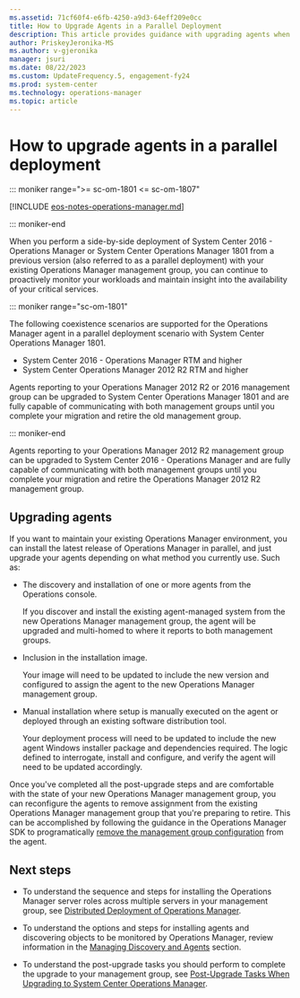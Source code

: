 ```yaml
---
ms.assetid: 71cf60f4-e6fb-4250-a9d3-64eff209e0cc
title: How to Upgrade Agents in a Parallel Deployment
description: This article provides guidance with upgrading agents when planning a side-by-side migration to Operations Manager.
author: PriskeyJeronika-MS
ms.author: v-gjeronika
manager: jsuri
ms.date: 08/22/2023
ms.custom: UpdateFrequency.5, engagement-fy24
ms.prod: system-center
ms.technology: operations-manager
ms.topic: article
---
```


# How to upgrade agents in a parallel deployment

::: moniker range=">= sc-om-1801 <= sc-om-1807"

[!INCLUDE [eos-notes-operations-manager.md](../includes/eos-notes-operations-manager.md)]

::: moniker-end

When you perform a side-by-side deployment of System Center 2016 - Operations Manager or System Center Operations Manager 1801 from a previous version (also referred to as a parallel deployment) with your existing Operations Manager management group, you can continue to proactively monitor your workloads and maintain insight into the availability of your critical services.  

::: moniker range="sc-om-1801"

The following coexistence scenarios are supported for the Operations Manager agent in a parallel deployment scenario with System Center Operations Manager 1801.

* System Center 2016 - Operations Manager RTM and higher
* System Center Operations Manager 2012 R2 RTM and higher

Agents reporting to your Operations Manager 2012 R2 or 2016 management group can be upgraded to System Center Operations Manager 1801 and are fully capable of communicating with both management groups until you complete your migration and retire the old management group.  

::: moniker-end

Agents reporting to your Operations Manager 2012 R2 management group can be upgraded to System Center 2016 - Operations Manager and are fully capable of communicating with both management groups until you complete your migration and retire the Operations Manager 2012 R2 management group.  

## Upgrading agents

If you want to maintain your existing Operations Manager environment, you can install the latest release of Operations Manager in parallel, and just upgrade your agents depending on what method you currently use.  Such as:

- The discovery and installation of one or more agents from the Operations console.

    If you discover and install the existing agent-managed system from the new Operations Manager management group, the agent will be upgraded and multi-homed to where it reports to both management groups.  

- Inclusion in the installation image.  

    Your image will need to be updated to include the new version and configured to assign the agent to the new Operations Manager management group.

- Manual installation where setup is manually executed on the agent or deployed through an existing software distribution tool.  

    Your deployment process will need to be updated to include the new agent Windows installer package and dependencies required. The logic defined to interrogate, install and configure, and verify the agent will need to be updated accordingly.

Once you've completed all the post-upgrade steps and are comfortable with the state of your new Operations Manager management group, you can reconfigure the agents to remove assignment from the existing Operations Manager management group that you're preparing to retire.  This can be accomplished by following the guidance in the Operations Manager SDK to programatically [remove the management group configuration](/previous-versions/system-center/developer/hh329017(v=msdn.10)) from the agent.  

## Next steps

- To understand the sequence and steps for installing the Operations Manager server roles across multiple servers in your management group, see [Distributed Deployment of Operations Manager](deploy-distributed-deployment.md).  

- To understand the options and steps for installing agents and discovering objects to be monitored by Operations Manager, review information in the [Managing Discovery and Agents](welcome.md) section.

- To understand the post-upgrade tasks you should perform to complete the upgrade to your management group, see [Post-Upgrade Tasks When Upgrading to System Center Operations Manager](deploy-upgrade-post-tasks.md).
